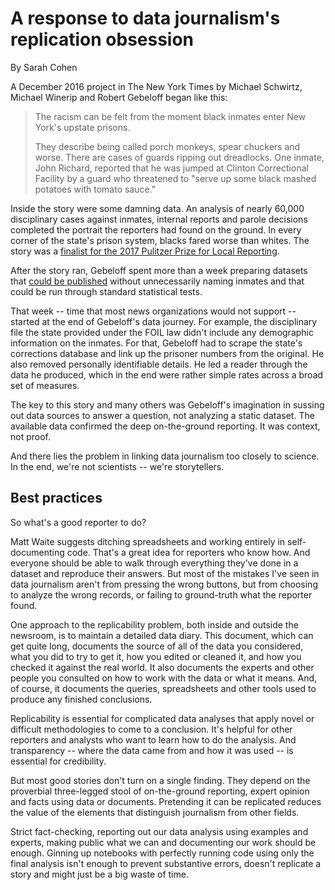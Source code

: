 # A response to data journalism's replication obsession
By Sarah Cohen

A December 2016 project in The New York Times by  Michael Schwirtz, Michael Winerip and Robert Gebeloff began like this:

> The racism can be felt from the moment black inmates enter New York's upstate prisons.
>
>They describe being called porch monkeys, spear chuckers and
>worse. There are cases of guards ripping out dreadlocks. One inmate,
>John Richard, reported that he was jumped at Clinton Correctional Facility by a guard who threatened
>to "serve up some black mashed potatoes with tomato sauce."

Inside the story were some damning data. An analysis of nearly 60,000 disciplinary cases against inmates, internal reports and parole decisions completed the portrait the reporters had found on the ground. In every corner of the state's prison system, blacks fared worse than whites. The story was a [finalist for the 2017 Pulitzer Prize for Local Reporting](http://www.pulitzer.org/finalists/michael-schwirtz-michael-winerip-and-robert-gebeloff).

After the story ran, Gebeloff spent more than a week preparing datasets that [could be published](https://github.com/newsdev/nyt_inmates) without unnecessarily naming inmates and that could be run through standard statistical tests.

That week -- time that most news organizations would not support -- started at the end of Gebeloff's data journey. For example, the disciplinary file the state provided under the FOIL law didn't include any demographic information on the inmates. For that, Gebeloff had to scrape the state's corrections database and link up the prisoner numbers from the original. He also removed  personally identifiable details. He led a reader through the data he produced, which in the end were rather simple rates across a broad set of measures.  

The key to this story and many others was Gebeloff's imagination in sussing out data sources to answer a question,
not analyzing a static dataset. The available data confirmed the deep on-the-ground reporting. It was context, not proof.

And there lies the problem in linking data journalism too closely to science. In the end, we're not scientists -- we're storytellers.

## Best practices

So what's a good reporter to do?

Matt Waite suggests ditching spreadsheets and working entirely in self-documenting code. That's a great idea for reporters who know how. And everyone should be able to walk through everything they've done in a dataset and reproduce their answers. But most of the mistakes I've seen in data journalism aren't from pressing the wrong buttons, but from choosing to analyze the wrong records, or failing to ground-truth what the reporter found.

One approach to the replicability problem, both inside and outside the newsroom, is to maintain a detailed data diary. This document, which can get quite long, documents the source of all of the data you considered, what you did to try to get it, how you edited or cleaned it, and how you checked it against the real world. It also documents the experts and other people you consulted on how to work with the data or what it means. And, of course, it documents the queries, spreadsheets and other tools used to produce any finished conclusions.

Replicability is essential for complicated data analyses that apply novel or difficult methodologies to come to a conclusion. It's helpful for other reporters and analysts who want to learn how to do the analysis. And transparency -- where the data came from and how it was used -- is essential for credibility.

But most good stories don't turn on a single finding. They depend on the proverbial three-legged stool of on-the-ground reporting, expert opinion and facts using data or documents. Pretending it can be replicated reduces the value of the elements that distinguish journalism from other fields.  

Strict fact-checking, reporting out our data analysis using examples and experts, making public what we can and documenting our work should be enough. Ginning up notebooks with perfectly running code using only the final analysis isn't enough to prevent substantive errors, doesn't replicate a story and might just be a big waste of time.  
